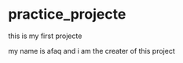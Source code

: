 # practice_projecte
this is my first projecte


my name is afaq and i am the creater of this project 
